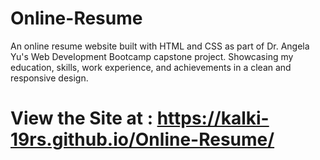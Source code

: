 # Online-Resume
An online resume website built with HTML and CSS as part of Dr. Angela Yu's Web Development Bootcamp capstone project. Showcasing my education, skills, work experience, and achievements in a clean and responsive design.

# View the Site at : https://kalki-19rs.github.io/Online-Resume/
